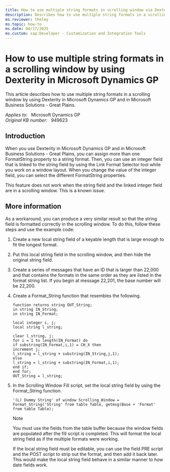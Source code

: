 ```yaml
---
title: How to use multiple string formats in scrolling window via Dexterity
description: Describes how to use multiple string formats in a scrolling window by using Dexterity in Microsoft Dynamics GP.
ms.reviewer: theley
ms.topic: how-to
ms.date: 04/17/2025
ms.custom: sap:Developer - Customization and Integration Tools
---
```

# How to use multiple string formats in a scrolling window by using Dexterity in Microsoft Dynamics GP

This article describes how to use multiple string formats in a scrolling window by using Dexterity in Microsoft Dynamics GP and in Microsoft Business Solutions - Great Plains.

_Applies to:_ &nbsp; Microsoft Dynamics GP  
_Original KB number:_ &nbsp; 949623

## Introduction

When you use Dexterity in Microsoft Dynamics GP and in Microsoft Business Solutions - Great Plains, you can assign more than one FormatString property to a string format. Then, you can use an integer field that is linked to the string field by using the Link Format Selector tool while you work on a window layout. When you change the value of the integer field, you can select the different FormatString properties.

This feature does not work when the string field and the linked integer field are in a scrolling window. This is a known issue.

## More information

As a workaround, you can produce a very similar result so that the string field is formatted correctly in the scrolling window. To do this, follow these steps and use the example code:

1. Create a new local string field of a keyable length that is large enough to fit the longest format.
2. Put this local string field in the scrolling window, and then hide the original string field.
3. Create a series of messages that have an ID that is larger than 22,000 and that contains the formats in the same order as they are listed in the format string list. If you begin at message 22,201, the base number will be 22,200.
4. Create a Format_String function that resembles the following.

    ```console
    function returns string OUT_String;
    in string IN_String;
    in string IN_Format;
    
    local integer i, j;
    local string l_string;
    
    clear l_string, j;
    for i = 1 to length(IN_Format) do
    if substring(IN_Format,i,1) = CH_X then
    increment j;
    l_string = l_string + substring(IN_String,j,1);
    else
    l_string = l_string + substring(IN_Format,i,1);
    end if;
    end for;
    OUT_String = l_string;
    ```

5. In the Scrolling Window Fill script, set the local string field by using the Format_String function.

    ```console
    '(L) Dummy String' of window Scrolling_Window = 
    Format_String('String' from table Table, getmsg(Base + 'Format' from table Table);
    ```

    > [!NOTE]
    > You must use the fields from the table buffer because the window fields are populated after the fill script is completed. This will format the local string field as if the multiple formats were working.

    If the local string field must be editable, you can use the field PRE script and the POST script to strip out the format, and then add it back later. This would make the local string field behave in a similar manner to how date fields work.
